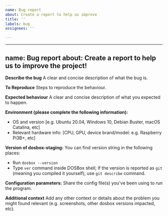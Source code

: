 ```yaml
---
name: Bug report
about: Create a report to help us improve
title: ''
labels: bug
assignees: ''

---
```


---
name: Bug report
about: Create a report to help us to improve the project!
---

**Describe the bug**
A clear and concise description of what the bug is.

**To Reproduce**
Steps to reproduce the behaviour.

**Expected behaviour**
A clear and concise description of what you expected to happen.

**Environment (please complete the following information):**
- OS and version [e.g. Ubuntu 20.04, Windows 10, Debian Buster, macOS Catalina, etc]
- Relevant hardware info: [CPU, GPU, device brand/model: e.g. Raspberry Pi3B+, etc]

**Version of dosbox-staging:**
You can find version string in the following places:
- Run `dosbox --version`
- Type `ver` command inside DOSBox shell; If the version is reported as `git`
  (meaning you compiled it yourself), use `git describe` command.

**Configuration parameters:**
Share the config file(s) you've been using to run the program.

**Additional context**
Add any other context or details about the problem you might found relevant
(e.g. screenshots, other dosbox versions impacted, etc).
